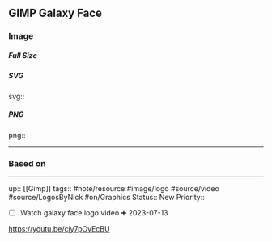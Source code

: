 ## GIMP Galaxy Face

### Image

##### Full Size



##### SVG

svg:: 

##### PNG

png:: 

---
### Based on



---

up:: [[Gimp]]
tags:: #note/resource #image/logo #source/video #source/LogosByNick  #on/Graphics 
Status:: New
Priority:: 
- [ ] Watch galaxy face logo video ➕ 2023-07-13

https://youtu.be/cjy7pOvEcBU
